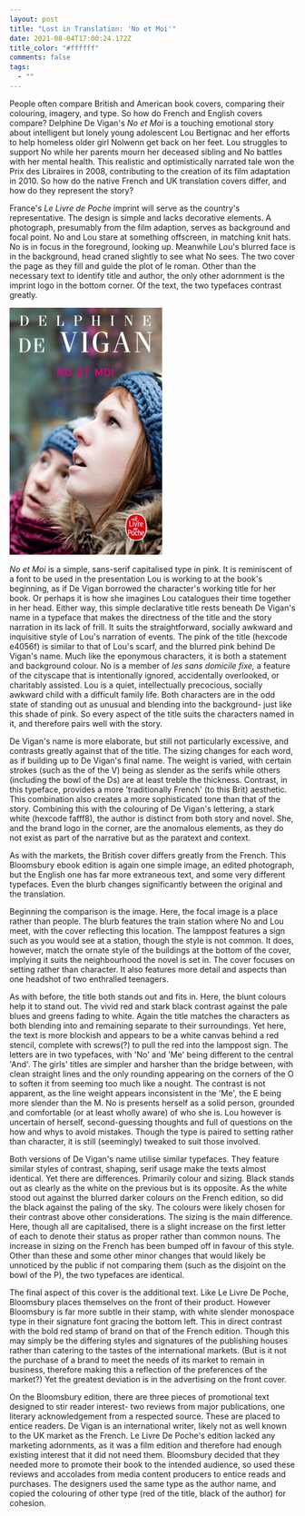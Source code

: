 ```yaml
---
layout: post
title: "Lost in Translation: 'No et Moi'"
date: 2021-08-04T17:00:24.172Z
title_color: "#ffffff"
comments: false
tags:
  - ""
---
```

People often compare British and American book covers, comparing their colouring, imagery, and type. So how do French and English covers compare? Delphine De Vigan's *No et Moi* is a touching emotional story about intelligent but lonely young adolescent Lou Bertignac and her efforts to help homeless older girl Nolwenn get back on her feet. Lou struggles to support No while her parents mourn her deceased sibling and No battles with her mental health. This realistic and optimistically narrated tale won the Prix des Libraires in 2008, contributing to the creation of its film adaptation in 2010. So how do the native French and UK translation covers differ, and how do they represent the story?

France's *Le Livre de Poche* imprint will serve as the country's representative. The design is simple and lacks decorative elements. A photograph, presumably from the film adaption, serves as background and focal point. No and Lou stare at something offscreen, in matching knit hats. No is in focus in the foreground, looking up. Meanwhile Lou's blurred face is in the background, head craned slightly to see what No sees. The two cover the page as they fill and guide the plot of le roman. Other than the necessary text to identify title and author, the only other adornment is the imprint logo in the bottom corner. Of the text, the two typefaces contrast greatly.

![](../uploads/article6-noetmoicover.jpeg)

*No et Moi* is a simple, sans-serif capitalised type in pink. It is reminiscent of a font to be used in the presentation Lou is working to at the book's beginning, as if De Vigan borrowed the character's working title for her book. Or perhaps it is how she imagines Lou catalogues their time together in her head. Either way, this simple declarative title rests beneath De Vigan's name in a typeface that makes the directness of the title and the story narration in its lack of frill. It suits the straightforward, socially awkward and inquisitive style of Lou's narration of events. The pink of the title (hexcode e4056f) is similar to that of Lou's scarf, and the blurred pink behind De Vigan's name. Much like the eponymous characters, it is both a statement and background colour. No is a member of *les sans domicile fixe,* a feature of the cityscape that is intentionally ignored, accidentally overlooked, or charitably assisted. Lou is a quiet, intellectually precocious, socially awkward child with a difficult family life. Both characters are in the odd state of standing out as unusual and blending into the background- just like this shade of pink. So every aspect of the title suits the characters named in it, and therefore pairs well with the story.

De Vigan's name is more elaborate, but still not particularly excessive, and contrasts greatly against that of the title. The sizing changes for each word, as if building up to De Vigan's final name. The weight is varied, with certain strokes (such as the of the V) being as slender as the serifs while others (including the bowl of the Ds) are at least treble the thickness. Contrast, in this typeface, provides a more 'traditionally French' (to this Brit) aesthetic.  This combination also creates a more sophisticated tone than that of the story. Combining this with the colouring of De Vigan's lettering, a stark white (hexcode fafff8), the author is distinct from both story and novel. She, and the brand logo in the corner, are the anomalous elements, as they do not exist as part of the narrative but as the paratext and context.

As with the markets, the British cover differs greatly from the French. This Bloomsbury ebook edition is again one simple image, an edited photograph, but the English one has far more extraneous text, and some very different typefaces. Even the blurb changes significantly between the original and the translation.

Beginning the comparison is the image. Here, the focal image is a place rather than people. The blurb features the train station where No and Lou meet, with the cover reflecting this location. The lamppost features a sign such as you would see at a station, though the style is not common. It does, however, match the ornate style of the buildings at the bottom of the cover, implying it suits the neighbourhood the novel is set in. The cover focuses on setting rather than character. It also features more detail and aspects than one headshot of two enthralled teenagers.

As with before, the title both stands out and fits in. Here, the blunt colours help it to stand out. The vivid red and stark black contrast against the pale blues and greens fading to white. Again the title matches the characters as both blending into and remaining separate to their surroundings. Yet here, the text is more blockish and appears to be a white canvas behind a red stencil, complete with screws(?) to pull the red into the lamppost sign. The letters are in two typefaces, with 'No' and 'Me' being different to the central 'And'. The girls' titles are simpler and harsher than the bridge between, with clean straight lines and the only rounding appearing on the corners of the O to soften it from seeming too much like a nought. The contrast is not apparent, as the line weight appears inconsistent in the 'Me', the E being more slender than the M. No is presents herself as a solid person, grounded and comfortable (or at least wholly aware) of who she is. Lou however is uncertain of herself, second-guessing thoughts and full of questions on the how and whys to avoid mistakes. Though the type is paired to setting rather than character, it is still (seemingly) tweaked to suit those involved.

Both versions of De Vigan's name utilise similar typefaces. They feature similar styles of contrast, shaping, serif usage make the texts almost identical. Yet there are differences. Primarily colour and sizing. Black stands out as clearly as the white on the previous but is its opposite. As the white stood out against the blurred darker colours on the French edition, so did the black against the paling of the sky. The colours were likely chosen for their contrast above other considerations. The sizing is the main difference. Here, though all are capitalised, there is a slight increase on the first letter of each to denote their status as proper rather than common nouns. The increase in sizing on the French has been bumped off in favour of this style. Other than these and some other minor changes that would likely be unnoticed by the public if not comparing them (such as the disjoint on the bowl of the P), the two typefaces are identical.

The final aspect of this cover is the additional text. Like Le Livre De Poche, Bloomsbury places themselves on the front of their product. However Bloomsbury is far more subtle in their stamp, with white slender monospace type in their signature font gracing the bottom left. This in direct contrast with the bold red stamp of brand on that of the French edition. Though this may simply be the differing styles and signatures of the publishing houses rather than catering to the tastes of the international markets. (But is it not the purchase of a brand to meet the needs of its market to remain in business, therefore making this a reflection of the preferences of the market?) Yet the greatest deviation is in the advertising on the front cover. 

On the Bloomsbury edition, there are three pieces of promotional text designed to stir reader interest- two reviews from major publications, one literary acknowledgement from a respected source. These are placed to entice readers. De Vigan is an international writer, likely not as well known to the UK market as the French. Le Livre De Poche's edition lacked any marketing adornments, as it was a film edition and therefore had enough existing interest that it did not need them. Bloomsbury decided that they needed more to promote their book to the intended audience, so used these reviews and accolades from media content producers to entice reads and purchases. The designers used the same type as the author name, and copied the colouring of other type (red of the title, black of the author) for cohesion.